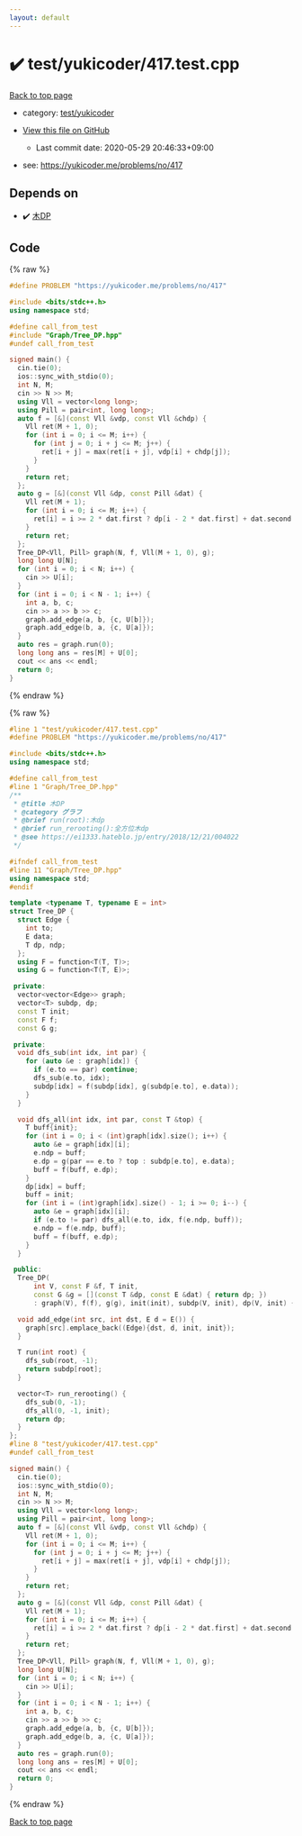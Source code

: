 ```yaml
---
layout: default
---
```


<!-- mathjax config similar to math.stackexchange -->
<script type="text/javascript" async
  src="https://cdnjs.cloudflare.com/ajax/libs/mathjax/2.7.5/MathJax.js?config=TeX-MML-AM_CHTML">
</script>
<script type="text/x-mathjax-config">
  MathJax.Hub.Config({
    TeX: { equationNumbers: { autoNumber: "AMS" }},
    tex2jax: {
      inlineMath: [ ['$','$'] ],
      processEscapes: true
    },
    "HTML-CSS": { matchFontHeight: false },
    displayAlign: "left",
    displayIndent: "2em"
  });
</script>

<script type="text/javascript" src="https://cdnjs.cloudflare.com/ajax/libs/jquery/3.4.1/jquery.min.js"></script>
<script src="https://cdn.jsdelivr.net/npm/jquery-balloon-js@1.1.2/jquery.balloon.min.js" integrity="sha256-ZEYs9VrgAeNuPvs15E39OsyOJaIkXEEt10fzxJ20+2I=" crossorigin="anonymous"></script>
<script type="text/javascript" src="../../../assets/js/copy-button.js"></script>
<link rel="stylesheet" href="../../../assets/css/copy-button.css" />


# :heavy_check_mark: test/yukicoder/417.test.cpp

<a href="../../../index.html">Back to top page</a>

* category: <a href="../../../index.html#de60e5ba474ac43bf7562c10f5977e2d">test/yukicoder</a>
* <a href="{{ site.github.repository_url }}/blob/master/test/yukicoder/417.test.cpp">View this file on GitHub</a>
    - Last commit date: 2020-05-29 20:46:33+09:00


* see: <a href="https://yukicoder.me/problems/no/417">https://yukicoder.me/problems/no/417</a>


## Depends on

* :heavy_check_mark: <a href="../../../library/Graph/Tree_DP.hpp.html">木DP</a>


## Code

<a id="unbundled"></a>
{% raw %}
```cpp
#define PROBLEM "https://yukicoder.me/problems/no/417"

#include <bits/stdc++.h>
using namespace std;

#define call_from_test
#include "Graph/Tree_DP.hpp"
#undef call_from_test

signed main() {
  cin.tie(0);
  ios::sync_with_stdio(0);
  int N, M;
  cin >> N >> M;
  using Vll = vector<long long>;
  using Pill = pair<int, long long>;
  auto f = [&](const Vll &vdp, const Vll &chdp) {
    Vll ret(M + 1, 0);
    for (int i = 0; i <= M; i++) {
      for (int j = 0; i + j <= M; j++) {
        ret[i + j] = max(ret[i + j], vdp[i] + chdp[j]);
      }
    }
    return ret;
  };
  auto g = [&](const Vll &dp, const Pill &dat) {
    Vll ret(M + 1);
    for (int i = 0; i <= M; i++) {
      ret[i] = i >= 2 * dat.first ? dp[i - 2 * dat.first] + dat.second : 0;
    }
    return ret;
  };
  Tree_DP<Vll, Pill> graph(N, f, Vll(M + 1, 0), g);
  long long U[N];
  for (int i = 0; i < N; i++) {
    cin >> U[i];
  }
  for (int i = 0; i < N - 1; i++) {
    int a, b, c;
    cin >> a >> b >> c;
    graph.add_edge(a, b, {c, U[b]});
    graph.add_edge(b, a, {c, U[a]});
  }
  auto res = graph.run(0);
  long long ans = res[M] + U[0];
  cout << ans << endl;
  return 0;
}
```
{% endraw %}

<a id="bundled"></a>
{% raw %}
```cpp
#line 1 "test/yukicoder/417.test.cpp"
#define PROBLEM "https://yukicoder.me/problems/no/417"

#include <bits/stdc++.h>
using namespace std;

#define call_from_test
#line 1 "Graph/Tree_DP.hpp"
/**
 * @title 木DP
 * @category グラフ
 * @brief run(root):木dp
 * @brief run_rerooting():全方位木dp
 * @see https://ei1333.hateblo.jp/entry/2018/12/21/004022
 */

#ifndef call_from_test
#line 11 "Graph/Tree_DP.hpp"
using namespace std;
#endif

template <typename T, typename E = int>
struct Tree_DP {
  struct Edge {
    int to;
    E data;
    T dp, ndp;
  };
  using F = function<T(T, T)>;
  using G = function<T(T, E)>;

 private:
  vector<vector<Edge>> graph;
  vector<T> subdp, dp;
  const T init;
  const F f;
  const G g;

 private:
  void dfs_sub(int idx, int par) {
    for (auto &e : graph[idx]) {
      if (e.to == par) continue;
      dfs_sub(e.to, idx);
      subdp[idx] = f(subdp[idx], g(subdp[e.to], e.data));
    }
  }

  void dfs_all(int idx, int par, const T &top) {
    T buff{init};
    for (int i = 0; i < (int)graph[idx].size(); i++) {
      auto &e = graph[idx][i];
      e.ndp = buff;
      e.dp = g(par == e.to ? top : subdp[e.to], e.data);
      buff = f(buff, e.dp);
    }
    dp[idx] = buff;
    buff = init;
    for (int i = (int)graph[idx].size() - 1; i >= 0; i--) {
      auto &e = graph[idx][i];
      if (e.to != par) dfs_all(e.to, idx, f(e.ndp, buff));
      e.ndp = f(e.ndp, buff);
      buff = f(buff, e.dp);
    }
  }

 public:
  Tree_DP(
      int V, const F &f, T init,
      const G &g = [](const T &dp, const E &dat) { return dp; })
      : graph(V), f(f), g(g), init(init), subdp(V, init), dp(V, init) {}

  void add_edge(int src, int dst, E d = E()) {
    graph[src].emplace_back((Edge){dst, d, init, init});
  }

  T run(int root) {
    dfs_sub(root, -1);
    return subdp[root];
  }

  vector<T> run_rerooting() {
    dfs_sub(0, -1);
    dfs_all(0, -1, init);
    return dp;
  }
};
#line 8 "test/yukicoder/417.test.cpp"
#undef call_from_test

signed main() {
  cin.tie(0);
  ios::sync_with_stdio(0);
  int N, M;
  cin >> N >> M;
  using Vll = vector<long long>;
  using Pill = pair<int, long long>;
  auto f = [&](const Vll &vdp, const Vll &chdp) {
    Vll ret(M + 1, 0);
    for (int i = 0; i <= M; i++) {
      for (int j = 0; i + j <= M; j++) {
        ret[i + j] = max(ret[i + j], vdp[i] + chdp[j]);
      }
    }
    return ret;
  };
  auto g = [&](const Vll &dp, const Pill &dat) {
    Vll ret(M + 1);
    for (int i = 0; i <= M; i++) {
      ret[i] = i >= 2 * dat.first ? dp[i - 2 * dat.first] + dat.second : 0;
    }
    return ret;
  };
  Tree_DP<Vll, Pill> graph(N, f, Vll(M + 1, 0), g);
  long long U[N];
  for (int i = 0; i < N; i++) {
    cin >> U[i];
  }
  for (int i = 0; i < N - 1; i++) {
    int a, b, c;
    cin >> a >> b >> c;
    graph.add_edge(a, b, {c, U[b]});
    graph.add_edge(b, a, {c, U[a]});
  }
  auto res = graph.run(0);
  long long ans = res[M] + U[0];
  cout << ans << endl;
  return 0;
}

```
{% endraw %}

<a href="../../../index.html">Back to top page</a>


